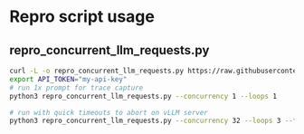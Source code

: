 # Repro script usage



## repro_concurrent_llm_requests.py

```bash
curl -L -o repro_concurrent_llm_requests.py https://raw.githubusercontent.com/tstescoTT/llm-repro-scripts/main/repro_concurrent_llm_requests.py
export API_TOKEN="my-api-key"
# run 1x prompt for trace capture
python3 repro_concurrent_llm_requests.py --concurrency 1 --loops 1

# run with quick timeouts to abort on vLLM server
python3 repro_concurrent_llm_requests.py --concurrency 32 --loops 3 --timeout 0.1
```

